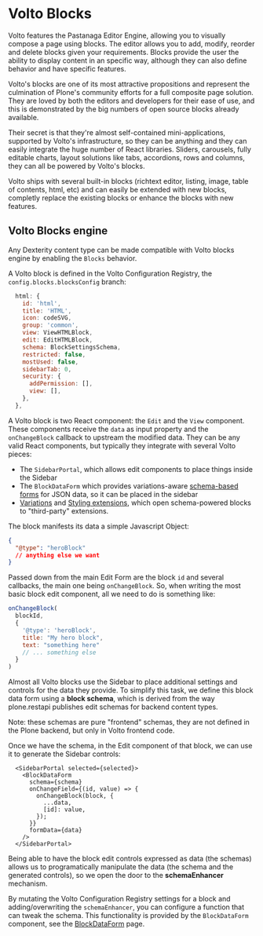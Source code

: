 # Volto Blocks

Volto features the Pastanaga Editor Engine, allowing you to visually compose
a page using blocks. The editor allows you to add, modify, reorder and delete
blocks given your requirements. Blocks provide the user the ability to display
content in an specific way, although they can also define behavior and have
specific features.

Volto's blocks are one of its most attractive propositions and represent the
culmination of Plone's community efforts for a full composite page solution.
They are loved by both the editors and developers for their ease of use, and
this is demonstrated by the big numbers of open source blocks already
available.

Their secret is that they're almost self-contained mini-applications, supported
by Volto's infrastructure, so they can be anything and they can easily
integrate the huge number of React libraries. Sliders, carousels, fully
editable charts, layout solutions like tabs, accordions, rows and columns, they
can all be powered by Volto's blocks.

Volto ships with several built-in blocks (richtext editor, listing, image,
table of contents, html, etc) and can easily be extended with new blocks,
completly replace the existing blocks or enhance the blocks with new
features.

## Volto Blocks engine

Any Dexterity content type can be made compatible with Volto blocks engine by
enabling the `Blocks` behavior.

A Volto block is defined in the Volto Configuration Registry, the
`config.blocks.blocksConfig` branch:

```js
  html: {
    id: 'html',
    title: 'HTML',
    icon: codeSVG,
    group: 'common',
    view: ViewHTMLBlock,
    edit: EditHTMLBlock,
    schema: BlockSettingsSchema,
    restricted: false,
    mostUsed: false,
    sidebarTab: 0,
    security: {
      addPermission: [],
      view: [],
    },
  },
```


A Volto block is two React component: the `Edit` and the `View` component.
These components receive the `data` as input property and the `onChangeBlock`
callback to upstream the modified data. They can be any valid React components,
but typically they integrate with several Volto pieces:

- The `SidebarPortal`, which allows edit components to place things inside the
  Sidebar
- The `BlockDataForm` which provides variations-aware [schema-based forms](../addons/blockdataform)
  for JSON data, so it can be placed in the sidebar
- [Variations](../addons/block-extensions) and [Styling
  extensions](../addons/block-styling), which open schema-powered blocks to
  "third-party" extensions.

The block manifests its data a simple Javascript Object:

```json
{
  "@type": "heroBlock"
  // anything else we want
}
```

Passed down from the main Edit Form are the block `id` and several callbacks,
the main one being `onChangeBlock`. So, when writing the most basic block edit
component, all we need to do is something like:

```js
onChangeBlock(
  blockId,
  {
    '@type': 'heroBlock',
    title: "My hero block",
    text: "something here"
    // ... something else
  }
)
```

Almost all Volto blocks use the Sidebar to place additional settings and
controls for the data they provide. To simplify this task, we define this block
data form using a **block schema**, which is derived from the way plone.restapi
publishes edit schemas for backend content types.

Note: these schemas are pure "frontend" schemas, they are not defined in the
Plone backend, but only in Volto frontend code.

Once we have the schema, in the Edit component of that block, we can use it to
generate the Sidebar controls:

```
  <SidebarPortal selected={selected}>
    <BlockDataForm
      schema={schema}
      onChangeField={(id, value) => {
        onChangeBlock(block, {
          ...data,
          [id]: value,
        });
      }}
      formData={data}
    />
  </SidebarPortal>
```

Being able to have the block edit controls expressed as data (the schemas)
allows us to programatically manipulate the data (the schema and the generated
controls), so we open the door to the **schemaEnhancer** mechanism.

By mutating the Volto Configuration Registry settings for a block and
adding/overwriting the `schemaEnhancer`, you can configure a function that can
tweak the schema. This functionality is provided by the `BlockDataForm`
component, see the [BlockDataForm](../addons/blockdataform) page.

